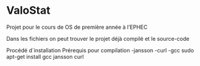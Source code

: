 # ValoStat
Projet pour le cours de OS de première année à l’EPHEC

Dans les fichiers on peut trouver le projet déjà compilé et le source-code

Procédé d´installation
Prérequis pour compilation
-jansson
-curl
-gcc
sudo apt-get install gcc jansson curl

